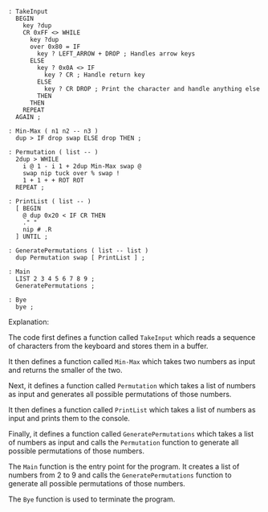 ```forth
: TakeInput
  BEGIN
    key ?dup
    CR 0xFF <> WHILE
      key ?dup
      over 0x80 = IF
        key ? LEFT_ARROW + DROP ; Handles arrow keys
      ELSE
        key ? 0x0A <> IF
          key ? CR ; Handle return key
        ELSE
          key ? CR DROP ; Print the character and handle anything else
        THEN
      THEN
    REPEAT
  AGAIN ;

: Min-Max ( n1 n2 -- n3 )
  dup > IF drop swap ELSE drop THEN ;

: Permutation ( list -- )
  2dup > WHILE
    i @ 1 - i 1 + 2dup Min-Max swap @
    swap nip tuck over % swap !
    1 + 1 + + ROT ROT
  REPEAT ;

: PrintList ( list -- )
  [ BEGIN
    @ dup 0x20 < IF CR THEN
    ." "
    nip # .R
  ] UNTIL ;

: GeneratePermutations ( list -- list )
  dup Permutation swap [ PrintList ] ;

: Main
  LIST 2 3 4 5 6 7 8 9 ;
  GeneratePermutations ;

: Bye
  bye ;
```

Explanation:

The code first defines a function called `TakeInput` which reads a sequence of characters from the keyboard and stores them in a buffer.

It then defines a function called `Min-Max` which takes two numbers as input and returns the smaller of the two.

Next, it defines a function called `Permutation` which takes a list of numbers as input and generates all possible permutations of those numbers.

It then defines a function called `PrintList` which takes a list of numbers as input and prints them to the console.

Finally, it defines a function called `GeneratePermutations` which takes a list of numbers as input and calls the `Permutation` function to generate all possible permutations of those numbers.

The `Main` function is the entry point for the program. It creates a list of numbers from 2 to 9 and calls the `GeneratePermutations` function to generate all possible permutations of those numbers.

The `Bye` function is used to terminate the program.